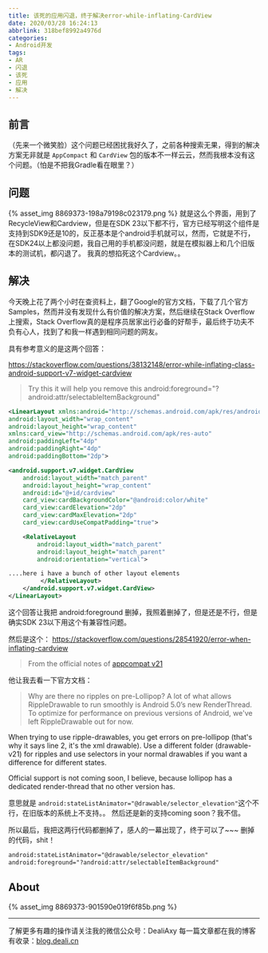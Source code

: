 ```yaml
---
title: 该死的应用闪退，终于解决error-while-inflating-CardView
date: 2020/03/28 16:24:13
abbrlink: 318bef8992a4976d
categories:
- Android开发
tags:
- AR
- 闪退
- 该死
- 应用
- 解决
---
```

## 前言
（先来一个微笑脸）这个问题已经困扰我好久了，之前各种搜索无果，得到的解决方案无非就是 `AppCompact` 和 `CardView` 包的版本不一样云云，然而我根本没有这个问题。（怕是不把我Gradle看在眼里？）


## 问题
{% asset_img 8869373-198a79198c023179.png %}
就是这么个界面，用到了RecycleView和Cardview，但是在SDK 23以下都不行，官方已经写明这个组件是支持到SDK9还是10的，反正基本是个android手机就可以，然而，它就是不行，在SDK24以上都没问题，我自己用的手机都没问题，就是在模拟器上和几个旧版本的测试机，都闪退了。
我真的想掐死这个Cardview。。


## 解决
今天晚上花了两个小时在查资料上，翻了Google的官方文档，下载了几个官方Samples，然而并没有发现什么有价值的解决方案，然后继续在Stack Overflow上搜索，Stack Overflow真的是程序员居家出行必备的好帮手，最后终于功夫不负有心人，找到了和我一样遇到相同问题的网友。

具有参考意义的是这两个回答：

https://stackoverflow.com/questions/38132148/error-while-inflating-class-android-support-v7-widget-cardview
>Try this it will help you remove this android:foreground="?android:attr/selectableItemBackground"
```xml
<LinearLayout xmlns:android="http://schemas.android.com/apk/res/android"
android:layout_width="wrap_content"
android:layout_height="wrap_content"
xmlns:card_view="http://schemas.android.com/apk/res-auto"
android:paddingLeft="4dp"
android:paddingRight="4dp"
android:paddingBottom="2dp">

<android.support.v7.widget.CardView
    android:layout_width="match_parent"
    android:layout_height="wrap_content"
    android:id="@+id/cardview"
    card_view:cardBackgroundColor="@android:color/white"
    card_view:cardElevation="2dp"
    card_view:cardMaxElevation="2dp"
    card_view:cardUseCompatPadding="true">

    <RelativeLayout
        android:layout_width="match_parent"
        android:layout_height="match_parent"
        android:orientation="vertical">

....here i have a bunch of other layout elements
         </RelativeLayout>
    </android.support.v7.widget.CardView>
</LinearLayout>
```

这个回答让我把 android:foreground 删掉，我照着删掉了，但是还是不行，但是确实SDK 23以下用这个有兼容性问题。


然后是这个：
https://stackoverflow.com/questions/28541920/error-when-inflating-cardview
>From the official notes of [appcompat v21](http://android-developers.blogspot.be/2014/10/appcompat-v21-material-design-for-pre.html)

他让我去看一下官方文档：
>Why are there no ripples on pre-Lollipop? A lot of what allows RippleDrawable to run smoothly is Android 5.0’s new RenderThread. To optimize for performance on previous versions of Android, we've left RippleDrawable out for now.

When trying to use ripple-drawables, you get errors on pre-lollipop (that's why it says line 2, it's the xml drawable). Use a different folder (drawable-v21) for ripples and use selectors in your normal drawables if you want a difference for different states.

Official support is not coming soon, I believe, because lollipop has a dedicated render-thread that no other version has.

意思就是 `android:stateListAnimator="@drawable/selector_elevation"`这个不行，在旧版本的系统上不支持。。
然后还是新的支持coming soon？我不信。

所以最后，我把这两行代码都删掉了，感人的一幕出现了，终于可以了~~~
删掉的代码，shit！
```xml
android:stateListAnimator="@drawable/selector_elevation"
android:foreground="?android:attr/selectableItemBackground"
 ```


## About
{% asset_img 8869373-901590e019f6f85b.png %}

---------------
了解更多有趣的操作请关注我的微信公众号：DealiAxy
每一篇文章都在我的博客有收录：[blog.deali.cn](http://blog.deali.cn)
